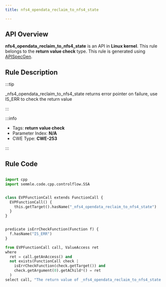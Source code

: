 ```yaml
---
title: nfs4_opendata_reclaim_to_nfs4_state

---
```



## API Overview
**nfs4_opendata_reclaim_to_nfs4_state** is an API in **Linux kernel**. This rule belongs to the **return value check** type. This rule is generated using [APISpecGen](../../tools/APISpecGen).
## Rule Description

:::tip

_nfs4_opendata_reclaim_to_nfs4_state returns error pointer on failure, use IS_ERR to check the return value

:::

:::info

- Tags: **return value check**
- Parameter Index: **N/A**
- CWE Type: **CWE-253**

:::

## Rule Code
```python

import cpp
import semmle.code.cpp.controlflow.SSA


class EVPFunctionCall extends FunctionCall {
  EVPFunctionCall() {
    this.getTarget().hasName("_nfs4_opendata_reclaim_to_nfs4_state")
  }
}


predicate isErrCheckFunction(Function f) {
  f.hasName("IS_ERR") 
}

from EVPFunctionCall call, ValueAccess ret
where
  ret = call.getAnAccess() and
  not exists(FunctionCall check |
    isErrCheckFunction(check.getTarget()) and
    check.getArgument(0).getAChild*() = ret
  )
select call, "The return value of _nfs4_opendata_reclaim_to_nfs4_state is not checked with IS_ERR."
    
```